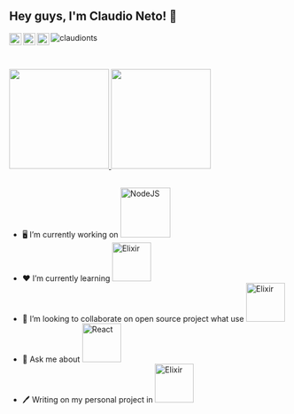 
## Hey guys, I'm Claudio Neto! 👋
<p align="left">
  <a href="https://dev.to/claudionts">
    <img align="left" alt="Pawan's Github" width="22px" src="https://d2fltix0v2e0sb.cloudfront.net/dev-black.png" />
  </a>
  <a href="https://github.com/claudionts">
    <img align="left" alt="Pawan's Github" width="22px" src="https://cdn.jsdelivr.net/npm/simple-icons@v3/icons/github.svg" />
  </a>
  <a href="https://linkedin.com/in/claudionet0">
    <img align="left" alt="Pawan's Linkdein" width="22px" src="https://cdn.jsdelivr.net/npm/simple-icons@v3/icons/linkedin.svg" />
  </a>
  <img src="https://komarev.com/ghpvc/?username=claudionts&label=Views&color=blue&style=plastic" alt="claudionts" />
</p>
<br/>
<br/>

<div dir="auto">
  <a href="https://github.com/claudionts">
    <img height="180em" style="max-width: 100%" src="https://github-readme-stats.vercel.app/api?username=claudionts&show_icons=true&theme=vision-friendly-dark&include_all_commits=true&count_private=true" />
    <img height="180em" style="max-width: 100%" src="https://github-readme-stats.vercel.app/api/top-langs/?username=claudionts&layout=compact&langs_count=7&theme=vision-friendly-dark" />
  </a>
</div>

<br/>

- 🖥️ I’m currently working on   <img alt="NodeJS" width="90" src="https://img.shields.io/badge/node.js%20-%2343853D.svg?&style=for-the-badge&logo=node.js&logoColor=white"/>
- ❤️ I’m currently learning   <img alt="Elixir" width="70" src="https://img.shields.io/badge/elixir-%234B275F.svg?&style=for-the-badge&logo=elixir&logoColor=white"/>
- 🤝 I’m looking to collaborate on open source project what use <img width="70" alt="Elixir" width="70" src="https://img.shields.io/badge/elixir-%234B275F.svg?&style=for-the-badge&logo=elixir&logoColor=white"/>
- 💬 Ask me about <img alt="React" width="70" src="https://img.shields.io/badge/react%20-%2320232a.svg?&style=for-the-badge&logo=react&logoColor=%2361DAFB"/>
- 🖊️ Writing on my personal project in <img width="70" alt="Elixir" src="https://img.shields.io/badge/elixir-%234B275F.svg?&style=for-the-badge&logo=elixir&logoColor=white"/>
<br/>
